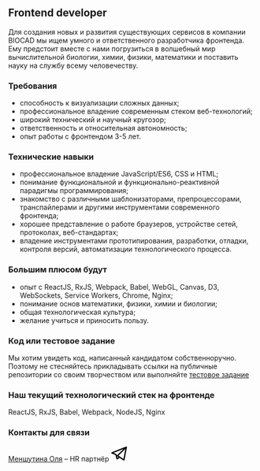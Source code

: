 ## Frontend developer
Для создания новых и развития существующих сервисов в компании BIOCAD мы ищем умного и ответственного разработчика фронтенда. Ему предстоит вместе с нами погрузиться в волшебный мир вычислительной биологии, химии, физики, математики и поставить науку на службу всему человечеству.

### Требования
- способность к визуализации сложных данных;
- профессиональное владение современным стеком веб-технологий;
- широкий технический и научный кругозор;
- ответственность и относительная автономность;
- опыт работы с фронтендом 3-5 лет.

### Технические навыки
- профессиональное владение JavaScript/ES6, CSS и HTML;
- понимание функциональной и функционально-реактивной парадигмы программирования;
- знакомство с различными шаблонизаторами, препроцессорами, транспайлерами и другими 
  инструментами современного фронтенда;
- хорошее представление о работе браузеров, устройстве сетей, протоколах, веб-стандартах;
- владение инструментами прототипирования, разработки, отладки, контроля версий, 
  автоматизации технологического процесса.

### Большим плюсом будут
- опыт с ReactJS, RxJS, Webpack, Babel, WebGL, Canvas, D3, WebSockets, Service Workers, Chrome, Nginx;
- понимание основ математики, физики, химии и биологии;
- общая технологическая культура;
- желание учиться и приносить пользу.

### Код или тестовое задание
Мы хотим увидеть код, написанный кандидатом собственноручно. Поэтому не стесняйтесь прикладывать ссылки на публичные репозитории со своим творчеством или выполняйте [тестовое задание](/positions/front-test.md)

### Наш текущий технологический стек на фронтенде
ReactJS, RxJS, Babel, Webpack, NodeJS, Nginx

### Контакты для связи
[Меншутина Оля](mailto:menshutina@biocad.ru) – HR партнёр [ ![@Mensh](/telegram.png) ](https://telegram.me/Mensh)
